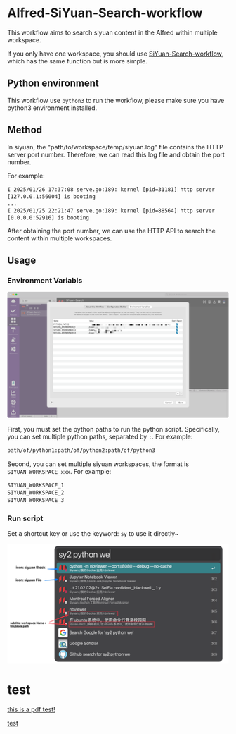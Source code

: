 # Alfred-SiYuan-Search-workflow


This workflow aims to search siyuan content in the Alfred within multiple workspace.

If you only have one workspace, you should use [SiYuan-Search-workflow](https://github.com/huamang/SiYuan-Search-workflow),
which has the same function but is more simple.

## Python environment

This workflow use `python3` to run the workflow, please make sure you have python3 environment installed.


## Method

In siyuan, the "path/to/workspace/temp/siyuan.log" file contains the HTTP server port number. Therefore, we can read this log file and obtain the port number.

For example:
```
I 2025/01/26 17:37:08 serve.go:189: kernel [pid=31181] http server [127.0.0.1:56004] is booting
...
I 2025/01/25 22:21:47 serve.go:189: kernel [pid=88564] http server [0.0.0.0:52916] is booting
```

After obtaining the port number, we can use the HTTP API to search the content within multiple workspaces.



## Usage

### Environment Variabls
![](imgs/env.png)

First, you must set the python paths to run the python script. Specifically, you can set multiple python paths, separated by `:`. For example:
```bash
path/of/python1:path/of/python2:path/of/python3
```

Second, you can set multiple siyuan workspaces, the format is `SIYUAN_WORKSPACE_xxx`. For example:
```bash
SIYUAN_WORKSPACE_1
SIYUAN_WORKSPACE_2
SIYUAN_WORKSPACE_3
```

### Run script

Set a shortcut key or use the keyword: `sy` to use it directly~

![](imgs/screenshot.png)



# test

<a href="https://pub-d5f0132a22cc48c99c2d7e093f1028a6.r2.dev/2022011911355693652034.PDF" download="download" >this is a pdf test!</a>

[test](https://download-direct.github.io/?url=https://pub-d5f0132a22cc48c99c2d7e093f1028a6.r2.dev/2022011911355693652034.PDF)